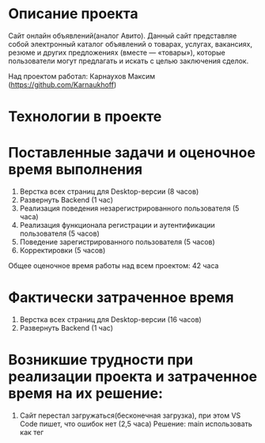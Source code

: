 # Описание проекта
Сайт онлайн объявлений(аналог Авито). 
Данный сайт представляе собой электронный каталог объявлений о товарах, услугах, вакансиях, резюме и других предложениях (вместе — «товары»), которые пользователи могут предлагать и искать с целью заключения сделок.

Над проектом работал: Карнаухов Максим (https://github.com/Karnaukhoff)
# Технологии в проекте

# Поставленные задачи и оценочное время выполнения
1. Верстка всех страниц для Desktop-версии (8 часов)
2. Развернуть Backend (1 час)
3. Реализация поведения незарегистрированного пользователя (5 часа)
4. Реализация функционала регистрации и аутентификации пользователя (5 часов)
5. Поведение зарегистрированного пользователя (5 часов)
6. Корректировки (5 часов)

Общее оценочное время работы над всем проектом: 42 часа
# Фактически затраченное время
1. Верстка всех страниц для Desktop-версии (16 часов)
2. Развернуть Backend (1 час)

# Возникшие трудности при реализации проекта и затраченное время на их решение:
1. Сайт перестал загружаться(бесконечная загрузка), при этом VS Code пишет, что ошибок нет (2,5 часа)
Решение: main использовать как тег
